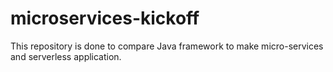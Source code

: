 # microservices-kickoff

This repository is done to compare Java framework to make micro-services and serverless application.
